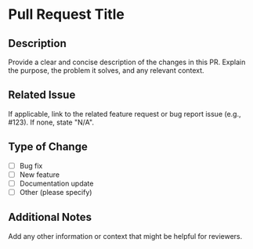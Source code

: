 # Pull Request Title

## Description
Provide a clear and concise description of the changes in this PR. Explain the purpose, the problem it solves, and any relevant context.

## Related Issue
If applicable, link to the related feature request or bug report issue (e.g., #123). If none, state "N/A".

## Type of Change
- [ ] Bug fix
- [ ] New feature
- [ ] Documentation update
- [ ] Other (please specify)

## Additional Notes
Add any other information or context that might be helpful for reviewers. 